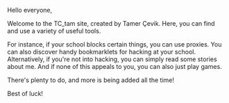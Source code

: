 Hello everyone,

Welcome to the TC_tam site, created by Tamer Çevik.
Here, you can find and use a variety of useful tools.

For instance, if your school blocks certain things, you can use proxies. You can also discover handy bookmarklets for hacking at your school.
Alternatively, if you're not into hacking, you can simply read some stories about me.
And if none of this appeals to you, you can also just play games.

There's plenty to do, and more is being added all the time!

Best of luck!